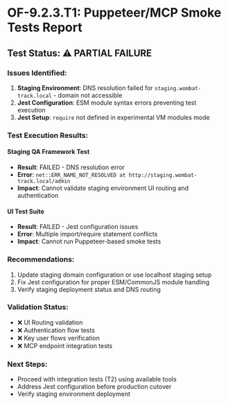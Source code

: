 # OF-9.2.3.T1: Puppeteer/MCP Smoke Tests Report

## Test Status: ⚠️ PARTIAL FAILURE

### Issues Identified:
1. **Staging Environment**: DNS resolution failed for `staging.wombat-track.local` - domain not accessible
2. **Jest Configuration**: ESM module syntax errors preventing test execution
3. **Jest Setup**: `require` not defined in experimental VM modules mode

### Test Execution Results:

#### Staging QA Framework Test
- **Result**: FAILED - DNS resolution error
- **Error**: `net::ERR_NAME_NOT_RESOLVED at http://staging.wombat-track.local/admin`
- **Impact**: Cannot validate staging environment UI routing and authentication

#### UI Test Suite  
- **Result**: FAILED - Jest configuration issues
- **Error**: Multiple import/require statement conflicts
- **Impact**: Cannot run Puppeteer-based smoke tests

### Recommendations:
1. Update staging domain configuration or use localhost staging setup
2. Fix Jest configuration for proper ESM/CommonJS module handling
3. Verify staging deployment status and DNS routing

### Validation Status:
- ❌ UI Routing validation
- ❌ Authentication flow tests  
- ❌ Key user flows verification
- ❌ MCP endpoint integration tests

### Next Steps:
- Proceed with integration tests (T2) using available tools
- Address Jest configuration before production cutover
- Verify staging environment deployment